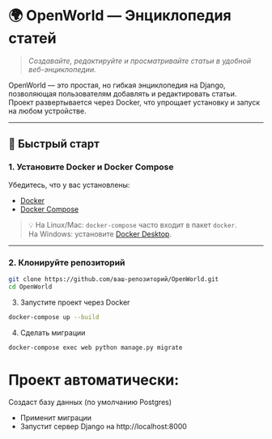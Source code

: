 # 🌍 OpenWorld — Энциклопедия статей

> *Создавайте, редактируйте и просматривайте статьи в удобной веб-энциклопедии.*

OpenWorld — это простая, но гибкая энциклопедия на Django, позволяющая пользователям добавлять и редактировать статьи. Проект развертывается через Docker, что упрощает установку и запуск на любом устройстве.

---

## 🚀 Быстрый старт

### 1. Установите Docker и Docker Compose

Убедитесь, что у вас установлены:

- [Docker](https://docs.docker.com/get-docker/)
- [Docker Compose](https://docs.docker.com/compose/install/)

> 💡 На Linux/Mac: `docker-compose` часто входит в пакет `docker`.  
> На Windows: установите [Docker Desktop](https://www.docker.com/products/docker-desktop).

---

### 2. Клонируйте репозиторий

```bash
git clone https://github.com/ваш-репозиторий/OpenWorld.git
cd OpenWorld
```

3. Запустите проект через Docker
```bash
docker-compose up --build
```

4. Сделать миграции

```bash
docker-compose exec web python manage.py migrate
```

# Проект автоматически:

Создаст базу данных (по умолчанию Postgres)
- Применит миграции
- Запустит сервер Django на http://localhost:8000